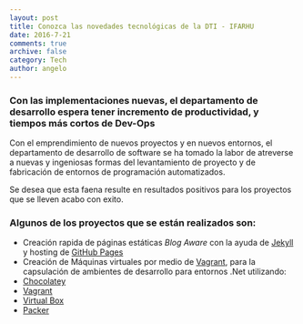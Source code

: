 ```yaml
---
layout: post
title: Conozca las novedades tecnológicas de la DTI - IFARHU
date: 2016-7-21
comments: true
archive: false
category: Tech
author: angelo
---
```


### Con las implementaciones nuevas, el departamento de desarrollo espera tener incremento de productividad, y tiempos más cortos de Dev-Ops

Con el emprendimiento de nuevos proyectos y en nuevos entornos, el departamento de desarrollo de software se ha tomado la labor de atreverse a nuevas y ingeniosas formas del levantamiento de proyecto y de fabricación de entornos de programación automatizados.

Se desea que esta faena resulte en resultados positivos para los proyectos que se lleven acabo con exito.

### Algunos de los proyectos que se están realizados son:

- Creación rapida de páginas estáticas *Blog Aware* con la ayuda de [Jekyll](https://jekyllrb.com/) y hosting de [GitHub Pages](https://pages.github.com/)
- Creación de Máquinas virtuales por medio de [Vagrant](), para la capsulación de ambientes de desarrollo para entornos .Net utilizando: 
- [Chocolatey](https://chocolatey.org/)
- [Vagrant](https://www.vagrantup.com/)
- [Virtual Box](https://www.virtualbox.org/)
- [Packer](https://www.packer.io/)
